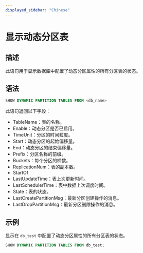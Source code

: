 ```yaml
---
displayed_sidebar: "Chinese"
---
```


# 显示动态分区表

## 描述

此语句用于显示数据库中配置了动态分区属性的所有分区表的状态。

## 语法

```sql
SHOW DYNAMIC PARTITION TABLES FROM <db_name>
```

此语句返回以下字段：

- TableName：表的名称。
- Enable：动态分区是否已启用。
- TimeUnit：分区的时间粒度。
- Start：动态分区的起始偏移量。
- End：动态分区的结束偏移量。
- Prefix：分区名称的前缀。
- Buckets：每个分区的桶数。
- ReplicationNum：表的副本数。
- StartOf
- LastUpdateTime：表上次更新时间。
- LastSchedulerTime：表中数据上次调度时间。
- State：表的状态。
- LastCreatePartitionMsg：最新分区创建操作的消息。
- LastDropPartitionMsg：最新分区删除操作的消息。

## 示例

显示在 `db_test` 中配置了动态分区属性的所有分区表的状态。

```sql
SHOW DYNAMIC PARTITION TABLES FROM db_test;
```